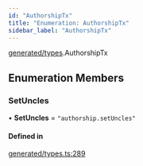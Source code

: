 ```yaml
---
id: "AuthorshipTx"
title: "Enumeration: AuthorshipTx"
sidebar_label: "AuthorshipTx"
---
```


[generated/types](../../../../modules/Generated/Types/Types.md).AuthorshipTx

## Enumeration Members

### SetUncles

• **SetUncles** = ``"authorship.setUncles"``

#### Defined in

[generated/types.ts:289](https://github.com/PolymeshAssociation/polymesh-sdk/blob/95f248df/src/generated/types.ts#L289)
